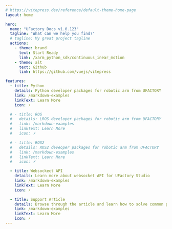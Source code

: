 ```yaml
---
# https://vitepress.dev/reference/default-theme-home-page
layout: home

hero:
  name: "UFactory Docs v1.0.123"
  tagline: "What can we help you find?"
  # tagline: My great project tagline
  actions:
    - theme: brand
      text: Start Ready
      link: /xarm_python_sdk/continuous_inear_motion
    - theme: alt
      text: Github
      link: https://github.com/vuejs/vitepress

features:
  - title: Python
    details: Python developer packages for robotic arm from UFACTORY
    link: /markdown-examples
    linkText: Learn More
    icon: ⚡️

  # - title: ROS
  #   details: LROS developer packages for robotic arm from UFACTORY
  #   link: /markdown-examples
  #   linkText: Learn More
  #   icon: ⚡️

  # - title: ROS2
  #   details: ROS2 deveoper packages for robotic arm from UFACTORY
  #   link: /markdown-examples
  #   linkText: Learn More
  #   icon: ⚡️

  - title: Websockect API
    details: Learn more about websocket API for UFactory Studio
    link: /markdown-examples
    linkText: Learn More
    icon: ⚡️

  - title: Support Article
    details: Browse through the article and learn how to solve common problems
    link: /markdown-examples
    linkText: Learn More
    icon: ⚡️
---
```


